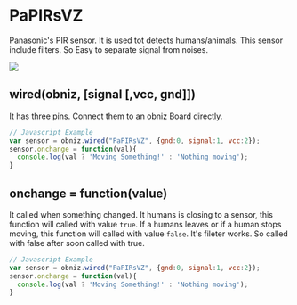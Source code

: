 # PaPIRsVZ

Panasonic's PIR sensor. It is used tot detects humans/animals.
This sensor include filters. So Easy to separate signal from noises.

![](./image.jpg)


## wired(obniz, [signal [,vcc, gnd]])

It has three pins. Connect them to an obniz Board directly.

```Javascript
// Javascript Example
var sensor = obniz.wired("PaPIRsVZ", {gnd:0, signal:1, vcc:2});
sensor.onchange = function(val){
  console.log(val ? 'Moving Something!' : 'Nothing moving');
}
```

## onchange = function(value)

It called when something changed.
It humans is closing to a sensor, this function will called with value `true`.
If a humans leaves or if a human stops moving, this function will called with value `false`.
It's fileter works. So called with false after soon called with true.

```Javascript
// Javascript Example
var sensor = obniz.wired("PaPIRsVZ", {gnd:0, signal:1, vcc:2});
sensor.onchange = function(val){
  console.log(val ? 'Moving Something!' : 'Nothing moving');
}
```